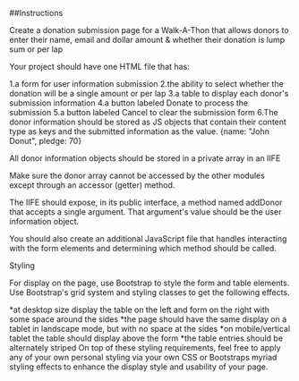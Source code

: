 ##Instructions

Create a donation submission page for a Walk-A-Thon that allows donors to enter their name, email and dollar amount & whether their donation is lump sum or per lap

Your project should have one HTML file that has:

1.a form for user information submission
2.the ability to select whether the donation will be a single amount or per lap
3.a table to display each donor's submission information
4.a button labeled Donate to process the submission
5.a button labeled Cancel to clear the submission form
6.The donor information should be stored as JS objects that contain their content type as keys and the submitted information as the value. {name: "John Donut", pledge: 70}

All donor information objects should be stored in a private array in an IIFE

Make sure the donor array cannot be accessed by the other modules except through an accessor (getter) method.

The IIFE should expose, in its public interface, a method named addDonor that accepts a single argument. That argument's value should be the user information object.

You should also create an additional JavaScript file that handles interacting with the form elements and determining which method should be called.

Styling

For display on the page, use Bootstrap to style the form and table elements. Use Bootstrap's grid system and styling classes to get the following effects.

*at desktop size display the table on the left and form on the right with some space around the sides
*the page should have the same display on a tablet in landscape mode, but with no space at the sides
*on mobile/vertical tablet the table should display above the form
*the table entries should be alternately striped
On top of these styling requirements, feel free to apply any of your own personal styling via your own CSS or Bootstraps myriad styling effects to enhance the display style and usability of your page.